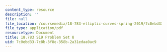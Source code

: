 ```yaml
---
content_type: resource
description: ''
file: null
file_location: /coursemedia/18-783-elliptic-curves-spring-2019/7c0ebd337c8b3f8e358b2a31edaa0ac9_MIT18_783S19_pset8.pdf
file_type: application/pdf
resourcetype: Document
title: 18.783 S19 Problem Set 8
uid: 7c0ebd33-7c8b-3f8e-358b-2a31edaa0ac9
---
```

